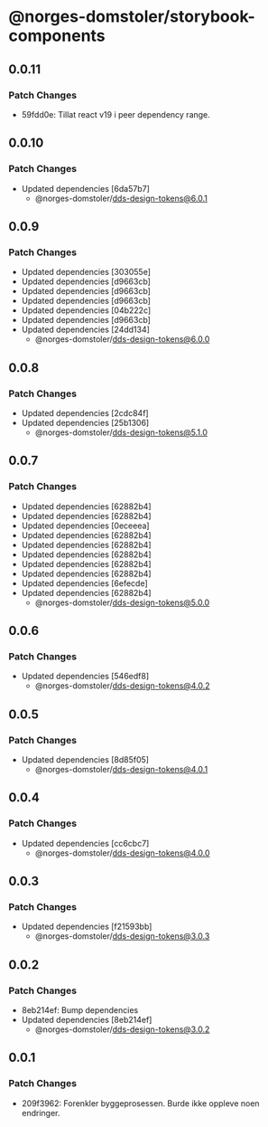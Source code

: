 # @norges-domstoler/storybook-components

## 0.0.11

### Patch Changes

- 59fdd0e: Tillat react v19 i peer dependency range.

## 0.0.10

### Patch Changes

- Updated dependencies [6da57b7]
  - @norges-domstoler/dds-design-tokens@6.0.1

## 0.0.9

### Patch Changes

- Updated dependencies [303055e]
- Updated dependencies [d9663cb]
- Updated dependencies [d9663cb]
- Updated dependencies [d9663cb]
- Updated dependencies [04b222c]
- Updated dependencies [d9663cb]
- Updated dependencies [24dd134]
  - @norges-domstoler/dds-design-tokens@6.0.0

## 0.0.8

### Patch Changes

- Updated dependencies [2cdc84f]
- Updated dependencies [25b1306]
  - @norges-domstoler/dds-design-tokens@5.1.0

## 0.0.7

### Patch Changes

- Updated dependencies [62882b4]
- Updated dependencies [62882b4]
- Updated dependencies [0eceeea]
- Updated dependencies [62882b4]
- Updated dependencies [62882b4]
- Updated dependencies [62882b4]
- Updated dependencies [62882b4]
- Updated dependencies [62882b4]
- Updated dependencies [6efecde]
- Updated dependencies [62882b4]
  - @norges-domstoler/dds-design-tokens@5.0.0

## 0.0.6

### Patch Changes

- Updated dependencies [546edf8]
  - @norges-domstoler/dds-design-tokens@4.0.2

## 0.0.5

### Patch Changes

- Updated dependencies [8d85f05]
  - @norges-domstoler/dds-design-tokens@4.0.1

## 0.0.4

### Patch Changes

- Updated dependencies [cc6cbc7]
  - @norges-domstoler/dds-design-tokens@4.0.0

## 0.0.3

### Patch Changes

- Updated dependencies [f21593bb]
  - @norges-domstoler/dds-design-tokens@3.0.3

## 0.0.2

### Patch Changes

- 8eb214ef: Bump dependencies
- Updated dependencies [8eb214ef]
  - @norges-domstoler/dds-design-tokens@3.0.2

## 0.0.1

### Patch Changes

- 209f3962: Forenkler byggeprosessen. Burde ikke oppleve noen endringer.
